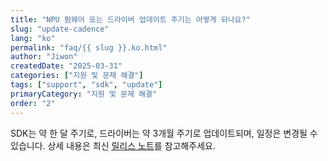 ```yaml
---
title: "NPU 펌웨어 또는 드라이버 업데이트 주기는 어떻게 되나요?"
slug: "update-cadence"
lang: "ko"
permalink: "faq/{{ slug }}.ko.html"
author: "Jiwon"
createdDate: "2025-03-31"
categories: ["지원 및 문제 해결"]
tags: ["support", "sdk", "update"]
primaryCategory: "지원 및 문제 해결"
order: "2"
---
```


SDK는 약 한 달 주기로, 드라이버는 약 3개월 주기로 업데이트되며, 일정은 변경될 수 있습니다. 상세 내용은 최신 <a href="https://docs.rbln.ai/supports/release_note.html" class="underline" target="_blank">릴리스 노트</a>를 참고해주세요.
